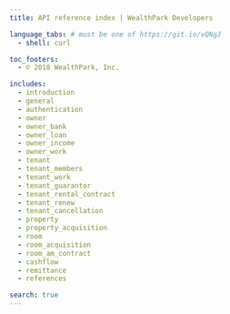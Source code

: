 ```yaml
---
title: API reference index | WealthPark Developers

language_tabs: # must be one of https://git.io/vQNgJ
  - shell: curl

toc_footers:
  - © 2018 WealthPark, Inc.

includes:
  - introduction
  - general
  - authentication
  - owner
  - owner_bank
  - owner_loan
  - owner_income
  - owner_work
  - tenant
  - tenant_members
  - tenant_work
  - tenant_guarantor
  - tenant_rental_contract
  - tenant_renew
  - tenant_cancellation
  - property
  - property_acquisition
  - room
  - room_acquisition
  - room_am_contract
  - cashflow
  - remittance
  - references

search: true
---
```


